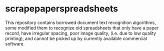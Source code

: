 # scrapepaperspreadsheets


This repository contains borrowed document text recognition algorithms, some modified them to recognize old spreadsheets that only have a paper record, have irregular spacing, poor image quality, (i.e. due to low quality printing), and cannot be picked up by currently available commercial software.
